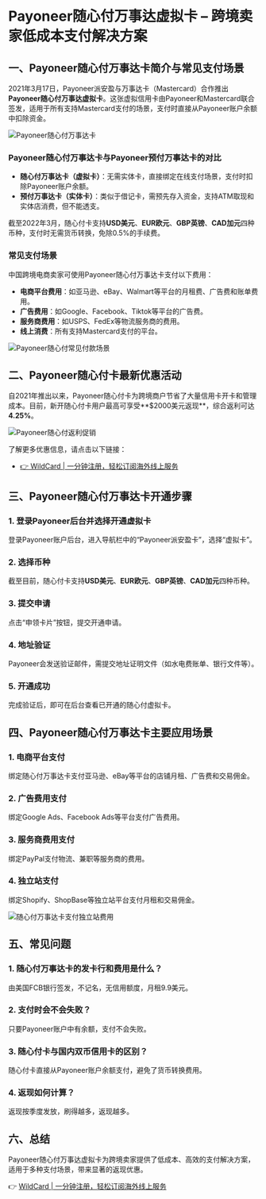 # Payoneer随心付万事达虚拟卡 – 跨境卖家低成本支付解决方案

## 一、Payoneer随心付万事达卡简介与常见支付场景

2021年3月17日，Payoneer派安盈与万事达卡（Mastercard）合作推出**Payoneer随心付万事达虚拟卡**。这张虚拟信用卡由Payoneer和Mastercard联合签发，适用于所有支持Mastercard支付的场景，支付时直接从Payoneer账户余额中扣除资金。

![Payoneer随心付万事达卡](https://bbtdd.com/img/22916442.webp)

### Payoneer随心付万事达卡与Payoneer预付万事达卡的对比

- **随心付万事达卡（虚拟卡）**：无需实体卡，直接绑定在线支付场景，支付时扣除Payoneer账户余额。
- **预付万事达卡（实体卡）**：类似于借记卡，需预先存入资金，支持ATM取现和实体店消费，但不能透支。

截至2022年3月，随心付卡支持**USD美元**、**EUR欧元**、**GBP英镑**、**CAD加元**四种币种，支付时无需货币转换，免除0.5%的手续费。

### 常见支付场景

中国跨境电商卖家可使用Payoneer随心付万事达卡支付以下费用：

- **电商平台费用**：如亚马逊、eBay、Walmart等平台的月租费、广告费和账单费用。
- **广告费用**：如Google、Facebook、Tiktok等平台的广告费。
- **服务商费用**：如USPS、FedEx等物流服务商的费用。
- **线上消费**：所有支持Mastercard支付的平台。

![Payoneer随心付常见付款场景](https://bbtdd.com/img/1057803785589.webp)

## 二、Payoneer随心付卡最新优惠活动

自2021年推出以来，Payoneer随心付卡为跨境商户节省了大量信用卡开卡和管理成本。目前，新开随心付卡用户最高可享受**$2000美元返现**，综合返利可达**4.25%**。

![Payoneer随心付返利促销](https://bbtdd.com/img/627020335.webp)

了解更多优惠信息，请点击以下链接：

- [👉 WildCard | 一分钟注册，轻松订阅海外线上服务](https://bbtdd.com/WildCard)

## 三、Payoneer随心付万事达卡开通步骤

### 1. 登录Payoneer后台并选择开通虚拟卡

登录Payoneer账户后台，进入导航栏中的“Payoneer派安盈卡”，选择“虚拟卡”。

### 2. 选择币种

截至目前，随心付卡支持**USD美元**、**EUR欧元**、**GBP英镑**、**CAD加元**四种币种。

### 3. 提交申请

点击“申领卡片”按钮，提交开通申请。

### 4. 地址验证

Payoneer会发送验证邮件，需提交地址证明文件（如水电费账单、银行文件等）。

### 5. 开通成功

完成验证后，即可在后台查看已开通的随心付虚拟卡。

## 四、Payoneer随心付万事达卡主要应用场景

### 1. 电商平台支付

绑定随心付万事达卡支付亚马逊、eBay等平台的店铺月租、广告费和交易佣金。

### 2. 广告费用支付

绑定Google Ads、Facebook Ads等平台支付广告费用。

### 3. 服务商费用支付

绑定PayPal支付物流、兼职等服务商的费用。

### 4. 独立站支付

绑定Shopify、ShopBase等独立站平台支付月租和交易佣金。

![随心付万事达卡支付独立站费用](https://bbtdd.com/img/56040382.webp)

## 五、常见问题

### 1. 随心付万事达卡的发卡行和费用是什么？

由美国FCB银行签发，不记名，无信用额度，月租9.9美元。

### 2. 支付时会不会失败？

只要Payoneer账户中有余额，支付不会失败。

### 3. 随心付卡与国内双币信用卡的区别？

随心付卡直接从Payoneer账户余额支付，避免了货币转换费用。

### 4. 返现如何计算？

返现按季度发放，刷得越多，返现越多。

## 六、总结

Payoneer随心付万事达虚拟卡为跨境卖家提供了低成本、高效的支付解决方案，适用于多种支付场景，带来显著的返现优惠。

👉 [WildCard | 一分钟注册，轻松订阅海外线上服务](https://bbtdd.com/WildCard)